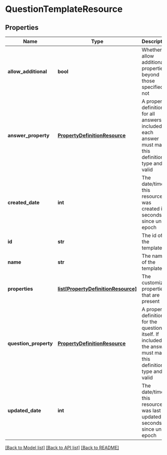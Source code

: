 # QuestionTemplateResource

## Properties
Name | Type | Description | Notes
------------ | ------------- | ------------- | -------------
**allow_additional** | **bool** | Whether to allow additional properties beyond those specified or not | [optional] 
**answer_property** | [**PropertyDefinitionResource**](PropertyDefinitionResource.md) | A property definition for all answers. If included each answer must match this definition&#39;s type and be valid | [optional] 
**created_date** | **int** | The date/time this resource was created in seconds since unix epoch | [optional] 
**id** | **str** | The id of the template | [optional] 
**name** | **str** | The name of the template | 
**properties** | [**list[PropertyDefinitionResource]**](PropertyDefinitionResource.md) | The customized properties that are present | [optional] 
**question_property** | [**PropertyDefinitionResource**](PropertyDefinitionResource.md) | A property definition for the question itself. If included the answer must match this definition&#39;s type and be valid | [optional] 
**updated_date** | **int** | The date/time this resource was last updated in seconds since unix epoch | [optional] 

[[Back to Model list]](../README.md#documentation-for-models) [[Back to API list]](../README.md#documentation-for-api-endpoints) [[Back to README]](../README.md)


